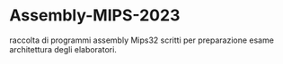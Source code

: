 # Assembly-MIPS-2023
raccolta di programmi assembly Mips32 scritti per preparazione esame architettura degli elaboratori.

